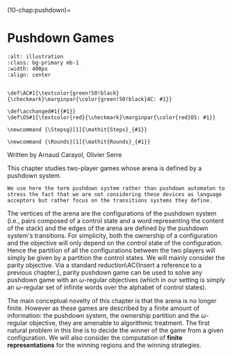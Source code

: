 (10-chap:pushdown)=
# Pushdown Games

```{image} ./../Illustrations/10.jpg
:alt: illustration
:class: bg-primary mb-1
:width: 400px
:align: center
```

```{math}

\def\AC#1{\textcolor{green!50!black}{\checkmark}\marginpar{\color{green!50!black}AC: #1}} 

\def\acchanged#1{{#1}}
\def\OS#1{\textcolor{red}{\checkmark}\marginpar{\color{red}OS: #1}}

\newcommand {\Stepsg}[1]{\mathit{Steps}_{#1}}

\newcommand {\Rounds}[1]{\mathit{Rounds}_{#1}}

```


Written by Arnaud Carayol, Olivier Serre



This chapter studies two-player games whose arena is defined by a pushdown system.

```{margin}
We use here the term pushdown system rather than pushdown automaton to stress the fact that we are not considering these devices as language acceptors but rather focus on the transitions systems they define.
```

 The vertices of the arena are the configurations of the pushdown system (i.e., pairs composed of a control state and a word representing the content of the stack) and the edges of the arena are defined by the pushdown system's transitions. For simplicity, both the ownership of a configuration and the objective will only depend on the control state of the configuration. Hence the partition of all the configurations between the two players will simply be given by a partition the control states. We will mainly consider the parity objective. Via a standard reduction\AC{Insert a reference to a previous chapter.}, parity pushdown game can be used to solve any pushdown game with an $\omega$-regular objectives (which in our setting is simply an $\omega$-regular set of infinite words over  the alphabet of control states). 

The main conceptual novelty of this chapter is that the arena is no longer finite. However as these games are described by a finite amount of information: the pushdown system, the ownership partition and the $\omega$-regular objective, they are amenable to algorithmic treatment. The first natural problem in this line is to decide the winner of the game from a given configuration. We will also consider the computation of **finite representations** for the winning regions and the winning strategies.









